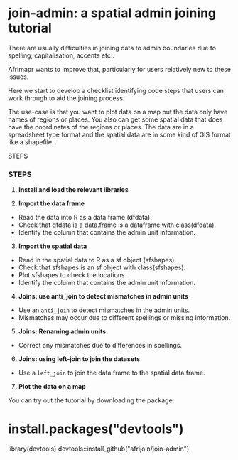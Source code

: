 # join-admin: a spatial admin joining tutorial


There are usually difficulties in joining data to admin boundaries due to spelling, capitalisation, accents etc..

Afrimapr wants to improve that, particularly for users relatively new to these issues.

Here we start to develop a checklist identifying code steps that users can work through to aid the joining process.

The use-case is that you want to plot data on a map but the data only have names of regions or places. You also can get some spatial data that does have the coordinates of the regions or places. The data are in a spreadsheet type format and the spatial data are in some kind of GIS format like a shapefile.

STEPS

### STEPS

1. **Install and load the relevant libraries**

2. **Import the data frame** 

  - Read the data into R as a data.frame (dfdata).
  - Check that dfdata is a data.frame is a dataframe with class(dfdata).
  - Identify the column that contains the admin unit information. 

3. **Import the spatial data** 

  - Read in the spatial data to R as a sf object (sfshapes). 
  - Check that sfshapes is an sf object with class(sfshapes).
  - Plot sfshapes to check the locations. 
  - Identify the column that contains the admin unit information. 


4. **Joins: use anti_join to detect mismatches in admin units**
  - Use an `anti_join` to detect mismatches in the admin units.
  - Mismatches may occur due to different spellings or missing information.

5. **Joins: Renaming admin units**
  - Correct any mismatches due to differences in spellings.

6. **Joins: using left-join to join the datasets**
  - Use a `left_join` to join the data.frame to the spatial data.frame. 

7. **Plot the data on a map**



You can try out the tutorial by downloading the package:

# install.packages("devtools")
library(devtools)
devtools::install_github("afrijoin/join-admin")
